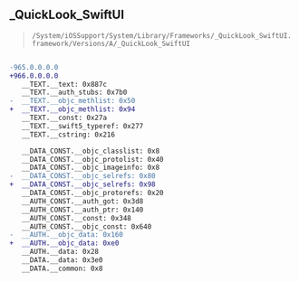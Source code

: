 ## _QuickLook_SwiftUI

> `/System/iOSSupport/System/Library/Frameworks/_QuickLook_SwiftUI.framework/Versions/A/_QuickLook_SwiftUI`

```diff

-965.0.0.0.0
+966.0.0.0.0
   __TEXT.__text: 0x887c
   __TEXT.__auth_stubs: 0x7b0
-  __TEXT.__objc_methlist: 0x50
+  __TEXT.__objc_methlist: 0x94
   __TEXT.__const: 0x27a
   __TEXT.__swift5_typeref: 0x277
   __TEXT.__cstring: 0x216

   __DATA_CONST.__objc_classlist: 0x8
   __DATA_CONST.__objc_protolist: 0x40
   __DATA_CONST.__objc_imageinfo: 0x8
-  __DATA_CONST.__objc_selrefs: 0x80
+  __DATA_CONST.__objc_selrefs: 0x98
   __DATA_CONST.__objc_protorefs: 0x20
   __AUTH_CONST.__auth_got: 0x3d8
   __AUTH_CONST.__auth_ptr: 0x140
   __AUTH_CONST.__const: 0x348
   __AUTH_CONST.__objc_const: 0x640
-  __AUTH.__objc_data: 0x160
+  __AUTH.__objc_data: 0xe0
   __AUTH.__data: 0x28
   __DATA.__data: 0x3e0
   __DATA.__common: 0x8

```
